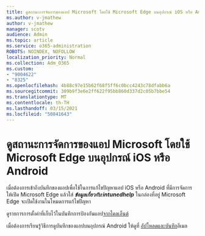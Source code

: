 ```yaml
---
title: ดูสถานะการจัดการของแอป Microsoft โดยใช้ Microsoft Edge บนอุปกรณ์ iOS หรือ Android
ms.author: v-jmathew
author: v-jmathew
manager: scotv
audience: Admin
ms.topic: article
ms.service: o365-administration
ROBOTS: NOINDEX, NOFOLLOW
localization_priority: Normal
ms.collection: Adm_O365
ms.custom:
- "9004622"
- "8325"
ms.openlocfilehash: 4b88c97e15b62f68f5ff6c0bcc4243c78dfabb6a
ms.sourcegitcommit: 309b9f3e6e2ff622f95bb860d337d2c05b7bbe54
ms.translationtype: MT
ms.contentlocale: th-TH
ms.lasthandoff: 03/15/2021
ms.locfileid: "50841643"
---
```

# <a name="view-the-management-status-of-microsoft-apps-using-microsoft-edge-for-ios-or-android-devices"></a>ดูสถานะการจัดการของแอป Microsoft โดยใช้ Microsoft Edge บนอุปกรณ์ iOS หรือ Android

เมื่อต้องการเข้าถึงบันทึกของแอปเพื่อใช้ในการแก้ไขปัญหาแอป iOS หรือ Android ที่มีการจัดการ ให้เปิด Microsoft Edge แล้วใส่ ***ข้อมูลเกี่ยวกับ:intunedhelp*** ในกล่องที่อยู่ Microsoft Edge จะเปิดใช้งานในโหมดการแก้ไขปัญหา

ดูรายการการตั้งค่าที่เก็บไว้ในบันทึกการป้องกันแอป[จากไคลเอ็นต์](https://go.microsoft.com/fwlink/?linkid=2141401)

เมื่อต้องการเรียนรู้วิธีการดูบันทึกของแอปบนอุปกรณ์ Android ให้ดูที่ [อัปโหลดและบันทึก](https://go.microsoft.com/fwlink/?linkid=2141408)อีเมล
